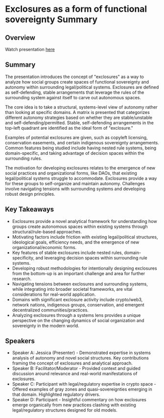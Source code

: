 # Exclosures as a form of functional sovereignty Summary

## Overview
Watch presentation [here](https://streameth.org/edge_city/watch?session=671b21ef9da0f165b839b30f)

## Summary
The presentation introduces the concept of "exclosures" as a way to analyze how social groups create spaces of functional sovereignty and autonomy within surrounding legal/political systems. Exclosures are defined as self-defending, stable arrangements that leverage the rules of the surrounding system against itself to carve out autonomous spaces.

The core idea is to take a structural, systems-level view of autonomy rather than looking at specific domains. A matrix is presented that categorizes different autonomy strategies based on whether they are stable/unstable and self-defending/permitted. Stable, self-defending arrangements in the top-left quadrant are identified as the ideal form of "exclosure."

Examples of potential exclosures are given, such as copyleft licensing, conservation easements, and certain indigenous sovereignty arrangements. Common features being studied include having nested rule systems, being domain-specific, and taking advantage of decision spaces within the surrounding rules.

The motivation for developing exclosures relates to the emergence of new social practices and organizational forms, like DAOs, that existing legal/political systems struggle to accommodate. Exclosures provide a way for these groups to self-organize and maintain autonomy. Challenges involve navigating tensions with surrounding systems and developing robust design principles.

## Key Takeaways
- Exclosures provide a novel analytical framework for understanding how groups create autonomous spaces within existing systems through structural/rule-based approaches.
- Motivating factors include friction with existing legal/political structures, ideological goals, efficiency needs, and the emergence of new organizational/economic forms.
- Key features of stable exclosures include nested rules, domain-specificity, and leveraging decision spaces within surrounding rule systems.
- Developing robust methodologies for intentionally designing exclosures from the bottom-up is an important challenge and area for further research.
- Navigating tensions between exclosures and surrounding systems, while integrating into broader societal frameworks, are vital considerations for real-world application.
- Domains with significant exclosure activity include crypto/web3, network nations, indigenous groups, conservation, and emergent decentralized communities/practices.
- Analyzing exclosures through a systems lens provides a unique perspective on the changing dynamics of social organization and sovereignty in the modern world.

## Speakers
- Speaker A: Jessica (Presenter) - Demonstrated expertise in systems analysis of autonomy and novel social structures. Key contributions framing the concept of exclosures and analytical approach.
- Speaker B: Facilitator/Moderator - Provided context and guided discussion around relevance and real-world manifestations of exclosures.
- Speaker C: Participant with legal/regulatory expertise in crypto space - Offered examples of gray zones and quasi-sovereignties emerging in that domain. Highlighted regulatory drivers.
- Speaker D: Participant - Insightful commentary on how exclosures emerge organically from new practices clashing with existing legal/regulatory structures designed for old models.

